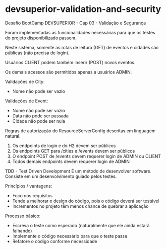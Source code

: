 # devsuperior-validation-and-security

Desafio BootCamp DEVSUPERIOR - Cap 03 - Validação e Segurança

Foram implementadas as funcionalidades necessárias para que os testes do projeto disponibilizado passem.

Neste sistema, somente as rotas de leitura (GET) de eventos e cidades são públicas (não precisa de login).

Usuários CLIENT podem também inserir (POST) novos eventos. 

Os demais acessos são permitidos apenas a usuários ADMIN.

Validações de City:
- Nome não pode ser vazio

Validações de Event:
- Nome não pode ser vazio
- Data não pode ser passada
- Cidade não pode ser nula

Regras de autorização do ResourceServerConfig descritas em linguagem natural.
1) Os endpoints de login e do H2 devem ser públicos
2) Os endpoints GET para /cities e /events devem ser públicos
3) O endpoint POST de /events devem requerer login de ADMIN ou CLIENT
4) Todos demais endpoints devem requerer login de ADMIN

TDD - Test Driven Development
É um método de desenvolver software. Consiste em um desenvolvimento guiado pelos testes.

Princípios / vantagens:
- Foco nos requisitos
- Tende a melhorar o design do código, pois o código deverá ser testável
- Incrementos no projeto têm menos chance de quebrar a aplicação

Processo básico:
- Escreva o teste como esperado (naturalmente que ele ainda estará falhando)
- Implemente o código necessário para que o teste passe
- Refatore o código conforme necessidade
